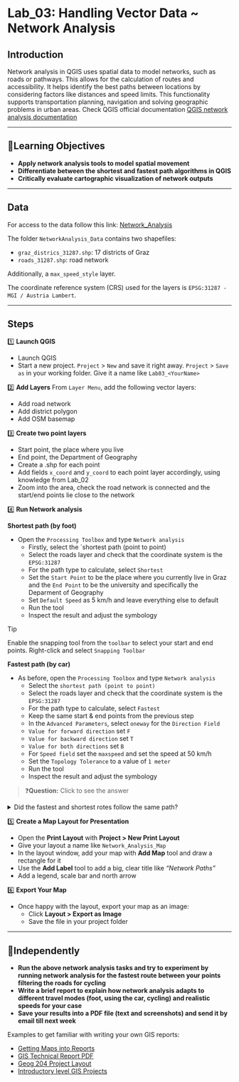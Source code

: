 # Lab_03: Handling Vector Data ~ Network Analysis

## Introduction  

Network analysis in QGIS uses spatial data to model networks, such as roads or pathways. This allows for the calculation of routes and accessibility. It helps identify the best paths between locations by considering factors like distances and speed limits. This functionality supports transportation planning, navigation and solving geographic problems in urban areas. Check QGIS official documentation [QGIS network analysis documentation](https://docs.qgis.org/3.40/en/docs/user_manual/processing_algs/qgis/networkanalysis.html)

---
## 🎯Learning Objectives
  
- **Apply network analysis tools to model spatial movement**
- **Differentiate between the shortest and fastest path algorithms in QGIS**
- **Critically evaluate cartographic visualization of network outputs**

---
## Data  

For access to the data follow this link: [Network_Analysis](https://drive.google.com/drive/folders/13WLpeKqzRLIn5P_BFIgyD9MovJgBhDVM?usp=sharing)

The folder `NetworkAnalysis_Data` contains two shapefiles:  
- `graz_districs_31287.shp`: 17 districts of Graz  
- `roads_31287.shp`: road network 

Additionally, a `max_speed_style` layer.  

The coordinate reference system (CRS) used for the layers is `EPSG:31287 - MGI / Austria Lambert`.

---
## Steps

1️⃣ **Launch QGIS**
- Launch QGIS  
- Start a new project. `Project` > `New` and save it right away. `Project` > `Save as` in your working folder. Give it a name like `Lab03_<YourName>`
  
2️⃣ **Add Layers**
From `Layer Menu`, add the following vector layers:
- Add road network 
- Add district polygon
- Add OSM basemap

3️⃣ **Create two point layers**
- Start point, the place where you live
- End point, the Department of Geography
- Create a .shp for each point 
- Add fields `x_coord` and `y_coord` to each point layer accordingly, using knowledge from Lab_02 
- Zoom into the area, check the road network is connected and the start/end points lie close to the network

4️⃣ **Run Network analysis**

**Shortest path (by foot)**
- Open the `Processing Toolbox` and type `Network analysis`
  - Firstly, select the `shortest path (point to point)
  - Select the roads layer and check that the coordinate system is the `EPSG:31287`
  - For the path type to calculate, select `Shortest`
  - Set the `Start Point` to be the place where you currently live in Graz and the `End Point` to be the university and specifically the Deparment of Geography
  - Set `Default Speed` as 5 km/h and leave everything else to default
  - Run the tool
  - Inspect the result and adjust the symbology 

> [!tip]
> Enable the snapping tool from the `toolbar` to select your start and end points. Right-click and select `Snapping Toolbar`

**Fastest path (by car)**
- As before, open the `Processing Toolbox` and type `Network analysis`
  - Select the `shortest path (point to point)`
  - Select the roads layer and check that the coordinate system is the `EPSG:31287`
  - For the path type to calculate, select `Fastest`
  - Keep the same start & end points from the previous step
  - In the `Advanced Parameters`, select `oneway` for the `Direction Field`
  - `Value for forward direction` set `F`
  - `Value for backward direction` set `T`
  - `Value for both directions` set `B`
  - For `Speed field` set the `maxspeed` and set the speed at 50 km/h
  - Set the `Topology Tolerance` to a value of `1 meter`
  - Run the tool
  - Inspect the result and adjust the symbology 

> ❓**Question:** Click to see the answer    
<details>
  <summary>Did the fastest and shortest rotes follow the same path?</summary>
  
  Often, they are different because speed limits and road types affect the fastest route. 
  </details>

5️⃣ **Create a Map Layout for Presentation**  
- Open the **Print Layout** with **Project > New Print Layout**  
- Give your layout a name like `Network_Analysis_Map`  
- In the layout window, add your map with **Add Map** tool and draw a rectangle for it  
- Use the **Add Label** tool to add a big, clear title like *“Network Paths”*  
- Add a legend, scale bar and north arrow
  
6️⃣ **Export Your Map**  
- Once happy with the layout, export your map as an image:  
  - Click **Layout > Export as Image**  
  - Save the file in your project folder

---
## 🚀Independently
- **Run the above network analysis tasks and try to experiment by running network analysis for the fastest route between your points filtering the roads for cycling**
- **Write a brief report to explain how network analysis adapts to different travel modes (foot, using the car, cycling) and realistic speeds for your case**
- **Save your results into a PDF file (text and screenshots) and send it by email till next week**

Examples to get familiar with writing your own GIS reports:
- [Getting Maps into Reports](https://blogs.lincoln.ac.nz/gis/getting-maps-into-report/?)
- [GIS Technical Report PDF](https://www.studocu.com/en-gb/document/university-of-reading/geographical-information-systems/gis-technical-report-pdf/1579318)
- [Geog 204 Project Layout](https://gis.unbc.ca/geog204/geog-204-project-layout/)
- [Introductory level GIS Projects](https://cdn.serc.carleton.edu/files/NAGTWorkshops/gis10/introductory_level_gis_project.pdf?)
